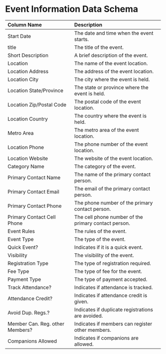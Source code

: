 # Event Information Data Schema

| Column Name                     | Description                                          |
|:--------------------------------|:-----------------------------------------------------|
| Start Date                      | The date and time when the event starts.             |
| title                           | The title of the event.                              |
| Short Description               | A brief description of the event.                    |
| Location                        | The name of the event location.                      |
| Location Address                | The address of the event location.                   |
| Location City                   | The city where the event is held.                    |
| Location State/Province         | The state or province where the event is held.       |
| Location Zip/Postal Code        | The postal code of the event location.               |
| Location Country                | The country where the event is held.                 |
| Metro Area                      | The metro area of the event location.                |
| Location Phone                  | The phone number of the event location.              |
| Location Website                | The website of the event location.                   |
| Category Name                   | The category of the event.                           |
| Primary Contact Name            | The name of the primary contact person.              |
| Primary Contact Email           | The email of the primary contact person.             |
| Primary Contact Phone           | The phone number of the primary contact person.      |
| Primary Contact Cell Phone      | The cell phone number of the primary contact person. |
| Event Rules                     | The rules of the event.                              |
| Event Type                      | The type of the event.                               |
| Quick Event?                    | Indicates if it is a quick event.                    |
| Visibility                      | The visibility of the event.                         |
| Registration Type               | The type of registration required.                   |
| Fee Type                        | The type of fee for the event.                       |
| Payment Type                    | The type of payment accepted.                        |
| Track Attendance?               | Indicates if attendance is tracked.                  |
| Attendance Credit?              | Indicates if attendance credit is given.             |
| Avoid Dup. Regs.?               | Indicates if duplicate registrations are avoided.    |
| Member Can. Reg. other Members? | Indicates if members can register other members.     |
| Companions Allowed              | Indicates if companions are allowed.                 |
